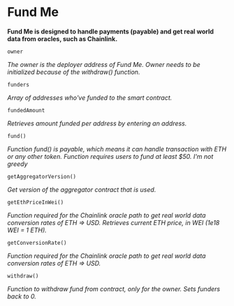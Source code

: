 # Fund Me

**Fund Me is designed to handle payments (payable) and get real world data from oracles, such as Chainlink.**

```
owner
```
*The owner is the deployer address of Fund Me. Owner needs to be initialized because of the withdraw() function.*

```
funders
```
*Array of addresses who've funded to the smart contract.*

```
fundedAmount
```
*Retrieves amount funded per address by entering an address.*

```
fund()
```
*Function fund() is payable, which means it can handle transaction with ETH or any other token. Function requires users to fund at least $50. I'm not greedy*

```
getAggregatorVersion()
```
*Get version of the aggregator contract that is used.*

```
getEthPriceInWei()
```
*Function required for the Chainlink oracle path to get real world data conversion rates of ETH => USD. Retrieves current ETH price, in WEI (1e18 WEI = 1 ETH).*

```
getConversionRate()
```
*Function required for the Chainlink oracle path to get real world data conversion rates of ETH => USD.*

```
withdraw()
```
*Function to withdraw fund from contract, only for the owner. Sets funders back to 0.*
